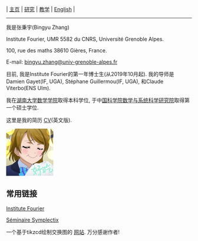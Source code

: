 | [主页](index-ch.md)  | [研究](research-ch.md)    | [教学](teaching-ch.md)         | [English](index.md) |

* * *

我是张秉宇(Bingyu Zhang)

Institute Fourier, UMR 5582 du CNRS, Université Grenoble Alpes. 

100, rue des maths 38610 Gières, France.  

E-mail: bingyu.zhang@univ-grenoble-alpes.fr

目前, 我是Institute Fourier的第一年博士生(从2019年10月起). 我的导师是Damien Gayet(IF, UGA), Stéphane Guillermou(IF, UGA), 和Claude Viterbo(ENS Ulm).

我在[湖南大学数学学院](http://math.hnu.edu.cn/)取得本科学位, 于中[国科学院数学与系统科学研究院](http://www.math.ac.cn/)取得第一个硕士学位.

这里是我的简历 [CV](CV.pdf)(英文版).

![title](title.jpg)






## 常用链接

[Institute Fourier](https://www-fourier.ujf-grenoble.fr/)

[Séminaire Symplectix](http://symplectix.blogspot.com/)

一个基于tikzcd绘制交换图的 [网站](https://tikzcd.yichuanshen.de/). 万分感谢作者!

